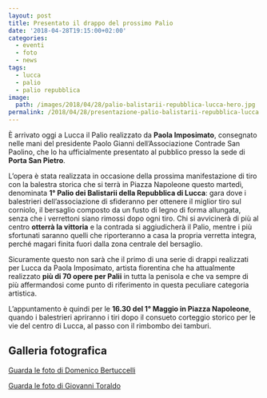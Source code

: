 ```yaml
---
layout: post
title: Presentato il drappo del prossimo Palio
date: '2018-04-28T19:15:00+02:00'
categories:
  - eventi
  - foto
  - news
tags:
  - lucca
  - palio
  - palio repubblica
image:
  path: /images/2018/04/28/palio-balistarii-repubblica-lucca-hero.jpg
permalink: /2018/04/28/presentazione-palio-balistarii-repubblica-lucca
---
```


È arrivato oggi a Lucca il Palio realizzato da **Paola Imposimato**, consegnato
nelle mani del presidente Paolo Gianni dell’Associazione Contrade San Paolino,
che lo ha ufficialmente presentato al pubblico presso la sede di **Porta San
Pietro**.

<!-- more -->

L’opera è stata realizzata in occasione della prossima manifestazione di tiro
con la balestra storica che si terrà in Piazza Napoleone questo martedì,
denominata **1° Palio dei Balistarii della Repubblica di Lucca**: gara dove i
balestrieri dell’associazione di sfideranno per ottenere il miglior tiro sul
corniolo, il bersaglio composto da un fusto di legno di forma allungata, senza
che i verrettoni siano rimossi dopo ogni tiro. Chi si avvicinerà di più al
centro **otterrà la vittoria** e la contrada si aggiudicherà il Palio, mentre i più
sfortunati saranno quelli che riporteranno a casa la propria verretta integra,
perché magari finita fuori dalla zona centrale del bersaglio.

Sicuramente questo non sarà che il primo di una serie di drappi realizzati per
Lucca da Paola Imposimato, artista fiorentina che ha attualmente realizzato **più
di 70 opere per Palii** in tutta la penisola e che va sempre di più affermandosi
come punto di riferimento in questa peculiare categoria artistica.

L’appuntamento è quindi per le **16.30 del 1° Maggio in Piazza Napoleone**, quando i
balestrieri apriranno i tiri dopo il consueto corteggio storico per le vie del
centro di Lucca, al passo con il rimbombo dei tamburi.

## Galleria fotografica

[Guarda le foto di Domenico Bertuccelli](https://photos.app.goo.gl/sQsEpi6IL560bSvw2)

[Guarda le foto di Giovanni Toraldo](https://photos.app.goo.gl/pbG8D5hB4Nibn3o18)